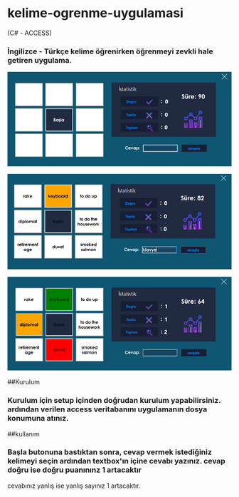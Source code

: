 # kelime-ogrenme-uygulamasi
(C# - ACCESS)

### İngilizce - Türkçe kelime öğrenirken öğrenmeyi zevkli hale getiren uygulama.

<img src="1.png" center></img>
</br>

<img src="2.png"></img>
</br>

<img src="3.png"></img>

##Kurulum
### Kurulum için setup içinden doğrudan kurulum yapabilirsiniz. ardından verilen access veritabanını uygulamanın dosya konumuna atınız.

##kullanım
### Başla butonuna bastıktan sonra, cevap vermek istediğiniz kelimeyi seçin ardından textbox'ın içine cevabı yazınız. cevap doğru ise doğru puanınınz 1 artacaktır 
cevabınız yanlış ise yanlış sayınız 1 artacaktır.
